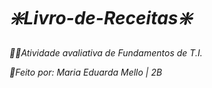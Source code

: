 # <i>❇️Livro-de-Receitas❇️<i>

📖🍫Atividade avaliativa de  Fundamentos de T.I. 

📩Feito por: Maria Eduarda Mello   |  2B
